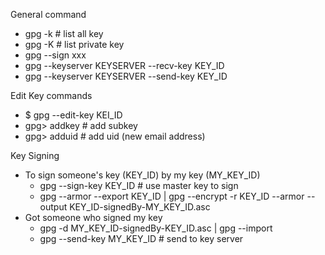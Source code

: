 General command
* gpg -k # list all key
* gpg -K # list private key
* gpg --sign xxx
* gpg --keyserver KEYSERVER --recv-key KEY_ID
* gpg --keyserver KEYSERVER --send-key KEY_ID

Edit Key commands
* $ gpg --edit-key KEI_ID
* gpg> addkey # add subkey
* gpg> adduid # add uid (new email address)


Key Signing
* To sign someone's key (KEY_ID) by my key (MY_KEY_ID)
  * gpg --sign-key KEY_ID # use master key to sign
  * gpg --armor --export KEY_ID | gpg --encrypt -r KEY_ID --armor --output KEY_ID-signedBy-MY_KEY_ID.asc
* Got someone who signed my key
  * gpg -d MY_KEY_ID-signedBy-KEY_ID.asc | gpg --import
  * gpg --send-key MY_KEY_ID # send to key server 